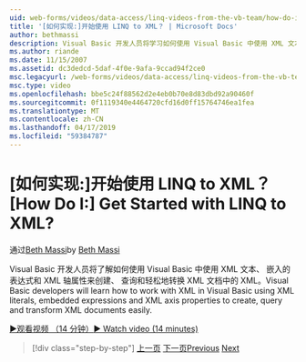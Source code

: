 ```yaml
---
uid: web-forms/videos/data-access/linq-videos-from-the-vb-team/how-do-i-get-started-with-linq-to-xml
title: '[如何实现:]开始使用 LINQ to XML？ | Microsoft Docs'
author: bethmassi
description: Visual Basic 开发人员将学习如何使用 Visual Basic 中使用 XML 文本、 嵌入的表达式和 XML 轴属性来创建、 查询中的 XML 和...
ms.author: riande
ms.date: 11/15/2007
ms.assetid: dc3dedcd-5daf-4f0e-9afa-9ccad94f2ce0
msc.legacyurl: /web-forms/videos/data-access/linq-videos-from-the-vb-team/how-do-i-get-started-with-linq-to-xml
msc.type: video
ms.openlocfilehash: bbe5c24f88562d2e4eb0b70e8d83dbd92a90460f
ms.sourcegitcommit: 0f1119340e4464720cfd16d0ff15764746ea1fea
ms.translationtype: MT
ms.contentlocale: zh-CN
ms.lasthandoff: 04/17/2019
ms.locfileid: "59384787"
---
```

# <a name="how-do-i-get-started-with-linq-to-xml"></a><span data-ttu-id="08918-104">[如何实现:]开始使用 LINQ to XML？</span><span class="sxs-lookup"><span data-stu-id="08918-104">[How Do I:] Get Started with LINQ to XML?</span></span>

<span data-ttu-id="08918-105">通过[Beth Massi](https://github.com/bethmassi)</span><span class="sxs-lookup"><span data-stu-id="08918-105">by [Beth Massi](https://github.com/bethmassi)</span></span>

<span data-ttu-id="08918-106">Visual Basic 开发人员将了解如何使用 Visual Basic 中使用 XML 文本、 嵌入的表达式和 XML 轴属性来创建、 查询和轻松地转换 XML 文档中的 XML。</span><span class="sxs-lookup"><span data-stu-id="08918-106">Visual Basic developers will learn how to work with XML in Visual Basic using XML literals, embedded expressions and XML axis properties to create, query and transform XML documents easily.</span></span>

[<span data-ttu-id="08918-107">&#9654;观看视频 （14 分钟）</span><span class="sxs-lookup"><span data-stu-id="08918-107">&#9654; Watch video (14 minutes)</span></span>](https://channel9.msdn.com/Blogs/ASP-NET-Site-Videos/how-do-i-get-started-with-linq-to-xml)

> [!div class="step-by-step"]
> <span data-ttu-id="08918-108">[上一页](how-do-i-upgrade-visual-basic-projects-to-enable-linq.md)
> [下一页](how-do-i-enable-xml-intellisense-and-use-xml-namespaces.md)</span><span class="sxs-lookup"><span data-stu-id="08918-108">[Previous](how-do-i-upgrade-visual-basic-projects-to-enable-linq.md)
[Next](how-do-i-enable-xml-intellisense-and-use-xml-namespaces.md)</span></span>
